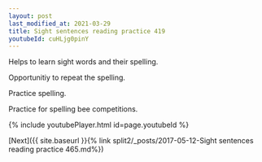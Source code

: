```yaml
---
layout: post
last_modified_at: 2021-03-29
title: Sight sentences reading practice 419
youtubeId: cuHLjg0pinY
---
```

 
 
Helps to learn sight words and their spelling.

Opportunitiy to repeat the spelling. 

Practice spelling. 
 
Practice for spelling bee competitions. 
 
{% include youtubePlayer.html id=page.youtubeId %}
 
 

[Next]({{ site.baseurl }}{% link  split2/_posts/2017-05-12-Sight sentences reading practice 465.md%})
 
